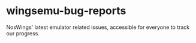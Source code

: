 # wingsemu-bug-reports
NosWings' latest emulator related issues, accessible for everyone to track our progress.
